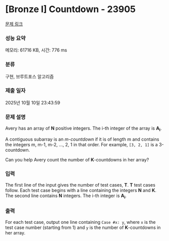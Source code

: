 # [Bronze I] Countdown - 23905 

[문제 링크](https://www.acmicpc.net/problem/23905) 

### 성능 요약

메모리: 61716 KB, 시간: 776 ms

### 분류

구현, 브루트포스 알고리즘

### 제출 일자

2025년 10월 10일 23:43:59

### 문제 설명

<p>Avery has an array of <b>N</b> positive integers. The i-th integer of the array is <b>A<sub>i</sub></b>.</p>

<p>A contiguous subarray is an <i>m-countdown</i> if it is of length m and contains the integers m, m-1, m-2, ..., 2, 1 in that order. For example, <code>[3, 2, 1]</code> is a 3-countdown.</p>

<p>Can you help Avery count the number of <b>K</b>-countdowns in her array?</p>

### 입력 

 <p>The first line of the input gives the number of test cases, <b>T</b>. <b>T</b> test cases follow. Each test case begins with a line containing the integers <b>N</b> and <b>K</b>. The second line contains <b>N</b> integers. The i-th integer is <b>A<sub>i</sub></b>.</p>

### 출력 

 <p>For each test case, output one line containing <code>Case #x: y</code>, where <code>x</code> is the test case number (starting from 1) and <code>y</code> is the number of <b>K</b>-countdowns in her array.</p>

